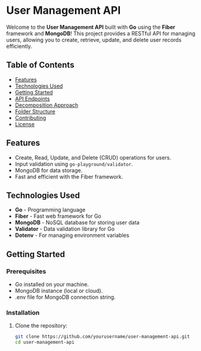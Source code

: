 # User Management API

Welcome to the **User Management API** built with **Go** using the **Fiber** framework and **MongoDB**! This project provides a RESTful API for managing users, allowing you to create, retrieve, update, and delete user records efficiently.

## Table of Contents
- [Features](#features)
- [Technologies Used](#technologies-used)
- [Getting Started](#getting-started)
- [API Endpoints](#api-endpoints)
- [Decomposition Approach](#decomposition-approach)
- [Folder Structure](#folder-structure)
- [Contributing](#contributing)
- [License](#license)

## Features
- Create, Read, Update, and Delete (CRUD) operations for users.
- Input validation using `go-playground/validator`.
- MongoDB for data storage.
- Fast and efficient with the Fiber framework.

## Technologies Used
- **Go** - Programming language
- **Fiber** - Fast web framework for Go
- **MongoDB** - NoSQL database for storing user data
- **Validator** - Data validation library for Go
- **Dotenv** - For managing environment variables

## Getting Started

### Prerequisites
- Go installed on your machine.
- MongoDB instance (local or cloud).
- .env file for MongoDB connection string.

### Installation
1. Clone the repository:
   ```bash
   git clone https://github.com/yourusername/user-management-api.git
   cd user-management-api
